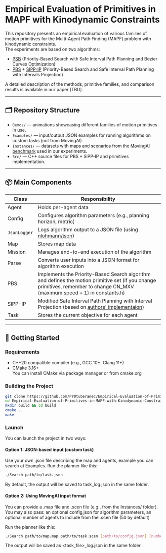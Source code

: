 # Empirical Evaluation of Primitives in MAPF with Kinodynamic Constraints

This repository presents an empirical evaluation of various families of motion primitives for the Multi-Agent Path Finding (MAPF) problem with kinodynamic constraints.  
The experiments are based on two algorithms:

- [PSB](https://github.com/JingtianYan/PSB-RAL) (Priority-Based Search with Safe Interval Path Planning and Bezier Curves Optimization)
- [PBS](https://arxiv.org/pdf/1812.06356) + [SIPP-IP](https://github.com/PathPlanning/SIPP-IP) (Priority-Based Search and Safe Interval Path Planning with Intervals Projection)

A detailed description of the methods, primitive families, and comparison results is available in our paper [TBD].

---

## 🗂️ Repository Structure

- `Demos/` — animations showcasing different families of motion primitives in use.
- `Examples/` — input/output JSON examples for running algorithms on custom tasks (not from MovingAI).
- `Instances/` — datasets with maps and scenarios from the [MovingAI benchmark](https://movingai.com/benchmarks/mapf/index.html) used in our experiments.
- `Src/` — C++ source files for PBS + SIPP-IP and primitives implementation.

---

## 📦 Main Components

| Class       | Responsibility |
|-------------|----------------|
| Agent     | Holds per-agent data |
| Config    | Configures algorithm parameters (e.g., planning horizon, metric) |
| `JsonLogger`| Logs algorithm output to a JSON file (using [nlohmann/json](https://github.com/nlohmann/json)) |
| Map       | Stores map data |
| Mission   | Manages end-to-end execution of the algorithm |
| Parse     | Converts user inputs into a JSON format for algorithm execution |
| PBS       | Implements the Priority-Based Search algorithm and defines the motion primitive set (if you change primitives, remember to change CN_MXV (maximum speed + 1) in constants.h) |
| SIPP-IP   | Modified Safe Interval Path Planning with Interval Projection (based on [authors' implementaion](https://github.com/PathPlanning/SIPP-IP)) |
| Task      | Stores the current objective for each agent |

---

## 🚀 Getting Started

### Requirements

- C++20 compatible compiler (e.g., GCC 10+, Clang 11+)
- CMake 3.16+  
  You can install CMake via package manager or from cmake.org

### Building the Project

```bash
git clone https://github.com/Pr0tuberanec/Empirical-Evaluation-of-Primitives-in-MAPF-with-Kinodynamic-Constraints-.git
cd Empirical-Evaluation-of-Primitives-in-MAPF-with-Kinodynamic-Constraints-
mkdir build && cd build
cmake ..
make
```

### Launch
You can launch the project in two ways:

#### Option 1: JSON-based input (custom task)
Use your own .json file describing the map and agents, example you can search at Examples. Run the planner like this:

```bash
./Search path/to/task.json
```

By default, the output will be saved to task_log.json in the same folder.

#### Option 2: Using MovingAI input format
You can provide a .map file and .scen file (e.g., from the Instances/ folder). You may also pass:
an optional config.json for algorithm parameters, an optional number of agents to include from the .scen file (50 by default)

Run the planner like this:

```bash
./Search path/to/map.map path/to/task.scen [path/to/config.json] [number_of_agents]
```
The output will be saved as <task_file>_log.json in the same folder.
